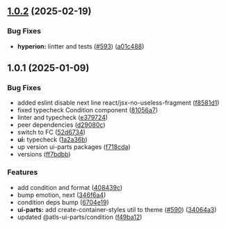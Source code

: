 

## [1.0.2](https://github.com/atls/hyperion/compare/@atls-ui-parts/condition@1.0.1...@atls-ui-parts/condition@1.0.2) (2025-02-19)


### Bug Fixes


* **hyperion:** lintter and tests ([#593](https://github.com/atls/hyperion/issues/593)) ([a01c488](https://github.com/atls/hyperion/commit/a01c488064d6386f754aafd2eecb28a19396635e))





## 1.0.1 (2025-01-09)


### Bug Fixes


* added eslint disable next line react/jsx-no-useless-fragment ([f8581d1](https://github.com/atls/hyperion/commit/f8581d1dc9e4497a9ea57867c347de95e318149d))
* fixed typecheck Condition component ([81056a7](https://github.com/atls/hyperion/commit/81056a7dab071ba2b8ecbd93ddeb161f5abc2fca))
* linter and typecheck ([e379724](https://github.com/atls/hyperion/commit/e379724b7dbf3c8cba2b0b94647239b0b37c5fb8))
* peer dependencies ([d29080c](https://github.com/atls/hyperion/commit/d29080cb0950b04e65ab7755571e350d3450b4dd))
* switch to FC ([52d6734](https://github.com/atls/hyperion/commit/52d673436acaccceeb25145f00a5e18e29978423))
* **ui:** typecheck ([1a2a36b](https://github.com/atls/hyperion/commit/1a2a36b8baeececd0b929dcdb94da3d38ae8ad1e))
* up version ui-parts packages ([f718cda](https://github.com/atls/hyperion/commit/f718cda36c43cc8a060dafee178f6e532a42848e))
* versions ([ff7bdbb](https://github.com/atls/hyperion/commit/ff7bdbb281c9f6e732b06461a0c633c8cc010e46))

### Features


* add condition and format ([408439c](https://github.com/atls/hyperion/commit/408439c216037729d55d6262bcfbfd7e35a6cc2e))
* bump emotion, next ([346f6a4](https://github.com/atls/hyperion/commit/346f6a43978912f3be4b09031933ab2a572907b2))
* condition deps bump ([6704e19](https://github.com/atls/hyperion/commit/6704e19859bbb4b7086e032a3c192ed3cd301529))
* **ui-parts:** add create-container-styles util to theme ([#590](https://github.com/atls/hyperion/issues/590)) ([34064a3](https://github.com/atls/hyperion/commit/34064a384192b781fd6d667857f568d4f42228a4))
* updated @atls-ui-parts/condition ([f49ba12](https://github.com/atls/hyperion/commit/f49ba128dad7ba884b6783597af7a495ab4a91fc))


